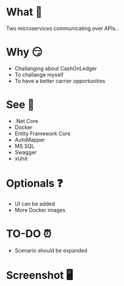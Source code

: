 
# What 🚀

Two microservices communicating over APIs..

# Why 😏

- Challanging about CashOnLedger
- To challange myself
- To have a better carrier opportunities

# See 👀

- .Net Core
- Docker
- Entity Framework Core
- AutoMapper
- MS SQL
- Swagger
- xUnit

# Optionals ❓

- UI can be added
- More Docker images

# TO-DO ⏰

- Scenario should be expanded

# Screenshot  🖥



